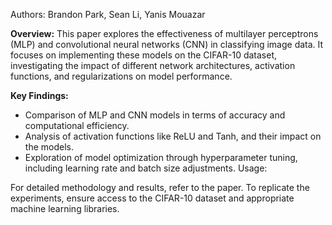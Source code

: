 Authors: Brandon Park, Sean Li, Yanis Mouazar

**Overview:**
This paper explores the effectiveness of multilayer perceptrons (MLP) and convolutional neural networks (CNN) in classifying image data. It focuses on implementing these models on the CIFAR-10 dataset, investigating the impact of different network architectures, activation functions, and regularizations on model performance.

**Key Findings:**

- Comparison of MLP and CNN models in terms of accuracy and computational efficiency.
- Analysis of activation functions like ReLU and Tanh, and their impact on the models.
- Exploration of model optimization through hyperparameter tuning, including learning rate and batch size adjustments.
Usage:

For detailed methodology and results, refer to the paper.
To replicate the experiments, ensure access to the CIFAR-10 dataset and appropriate machine learning libraries.
